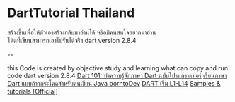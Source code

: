 # DartTutorial Thailand

สร้างขึ้นเพื่อให้ตัวเองสร้างกลับมาอ่านได้ หรือมีคนสนใจอยากมาอ่าน  
โค้ดที่เขียนสามารถเอาไปรันได้จริง
dart version 2.8.4

--

this Code is created by objective study
and learning what can copy and run code
dart version 2.8.4
[Dart 101: ทำความรู้จักภาษา Dart ฉบับโปรแกรมเมอร์](https://www.centrilliontech.co.th/blog/2570/dart-101-introduction-for-programmers/)
[เรียนภาษา Dart แบบก้าวกระโดดสำหรับคนเขียน Java borntoDev](https://www.borntodev.com/2020/04/11/%E0%B9%80%E0%B8%A3%E0%B8%B5%E0%B8%A2%E0%B8%99-dart-%E0%B9%81%E0%B8%9A%E0%B8%9A%E0%B8%81%E0%B9%89%E0%B8%B2%E0%B8%A7%E0%B8%81%E0%B8%A3%E0%B8%B0%E0%B9%82%E0%B8%94%E0%B8%94/)
[DART เริ่ม L1-L14](https://expert-programming-tutor.com/tutorial/article/L01_DART_INTRO.php)
[Samples & tutorials [Official]](https://dart.dev/samples)
